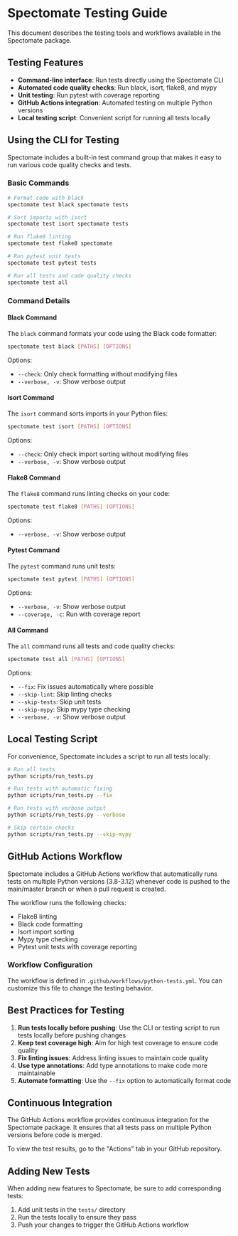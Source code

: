 # Spectomate Testing Guide

This document describes the testing tools and workflows available in the Spectomate package.

## Testing Features

- **Command-line interface**: Run tests directly using the Spectomate CLI
- **Automated code quality checks**: Run black, isort, flake8, and mypy
- **Unit testing**: Run pytest with coverage reporting
- **GitHub Actions integration**: Automated testing on multiple Python versions
- **Local testing script**: Convenient script for running all tests locally

## Using the CLI for Testing

Spectomate includes a built-in test command group that makes it easy to run various code quality checks and tests.

### Basic Commands

```bash
# Format code with black
spectomate test black spectomate tests

# Sort imports with isort
spectomate test isort spectomate tests

# Run flake8 linting
spectomate test flake8 spectomate

# Run pytest unit tests
spectomate test pytest tests

# Run all tests and code quality checks
spectomate test all
```

### Command Details

#### Black Command

The `black` command formats your code using the Black code formatter:

```bash
spectomate test black [PATHS] [OPTIONS]
```

Options:
- `--check`: Only check formatting without modifying files
- `--verbose, -v`: Show verbose output

#### Isort Command

The `isort` command sorts imports in your Python files:

```bash
spectomate test isort [PATHS] [OPTIONS]
```

Options:
- `--check`: Only check import sorting without modifying files
- `--verbose, -v`: Show verbose output

#### Flake8 Command

The `flake8` command runs linting checks on your code:

```bash
spectomate test flake8 [PATHS] [OPTIONS]
```

Options:
- `--verbose, -v`: Show verbose output

#### Pytest Command

The `pytest` command runs unit tests:

```bash
spectomate test pytest [PATHS] [OPTIONS]
```

Options:
- `--verbose, -v`: Show verbose output
- `--coverage, -c`: Run with coverage report

#### All Command

The `all` command runs all tests and code quality checks:

```bash
spectomate test all [PATHS] [OPTIONS]
```

Options:
- `--fix`: Fix issues automatically where possible
- `--skip-lint`: Skip linting checks
- `--skip-tests`: Skip unit tests
- `--skip-mypy`: Skip mypy type checking
- `--verbose, -v`: Show verbose output

## Local Testing Script

For convenience, Spectomate includes a script to run all tests locally:

```bash
# Run all tests
python scripts/run_tests.py

# Run tests with automatic fixing
python scripts/run_tests.py --fix

# Run tests with verbose output
python scripts/run_tests.py --verbose

# Skip certain checks
python scripts/run_tests.py --skip-mypy
```

## GitHub Actions Workflow

Spectomate includes a GitHub Actions workflow that automatically runs tests on multiple Python versions (3.8-3.12) whenever code is pushed to the main/master branch or when a pull request is created.

The workflow runs the following checks:
- Flake8 linting
- Black code formatting
- Isort import sorting
- Mypy type checking
- Pytest unit tests with coverage reporting

### Workflow Configuration

The workflow is defined in `.github/workflows/python-tests.yml`. You can customize this file to change the testing behavior.

## Best Practices for Testing

1. **Run tests locally before pushing**: Use the CLI or testing script to run tests locally before pushing changes
2. **Keep test coverage high**: Aim for high test coverage to ensure code quality
3. **Fix linting issues**: Address linting issues to maintain code quality
4. **Use type annotations**: Add type annotations to make code more maintainable
5. **Automate formatting**: Use the `--fix` option to automatically format code

## Continuous Integration

The GitHub Actions workflow provides continuous integration for the Spectomate package. It ensures that all tests pass on multiple Python versions before code is merged.

To view the test results, go to the "Actions" tab in your GitHub repository.

## Adding New Tests

When adding new features to Spectomate, be sure to add corresponding tests:

1. Add unit tests in the `tests/` directory
2. Run the tests locally to ensure they pass
3. Push your changes to trigger the GitHub Actions workflow

